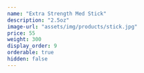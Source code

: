 ```yaml
---
name: "Extra Strength Med Stick"
description: "2.5oz"
image-url: "assets/img/products/stick.jpg"
price: 55
weight: 300
display_order: 9
orderable: true
hidden: false
---
```

